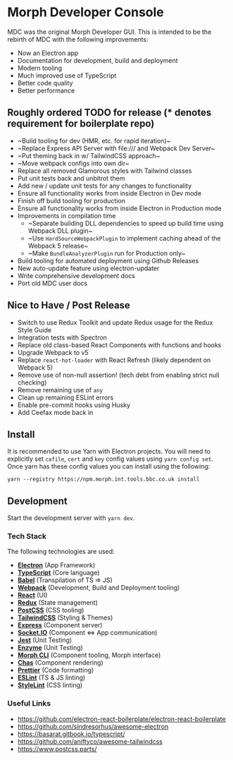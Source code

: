 # Morph Developer Console

MDC was the original Morph Developer GUI. This is intended to be the rebirth of MDC with the following improvements:

- Now an Electron app
- Documentation for development, build and deployment
- Modern tooling
- Much improved use of TypeScript
- Better code quality
- Better performance

## Roughly ordered TODO for release (\* denotes requirement for boilerplate repo)

- ~Build tooling for dev (HMR, etc. for rapid iteration)~
- ~Replace Express API Server with file:/// and Webpack Dev Server~
- ~Put theming back in w/ TailwindCSS approach~
- ~Move webpack configs into own dir~
- Replace all removed Glamorous styles with Tailwind classes
- Put unit tests back and unbitrot them
- Add new / update unit tests for any changes to functionality
- Ensure all functionality works from inside Electron in Dev mode
- Finish off build tooling for production
- Ensure all functionality works from inside Electron in Production mode
- Improvements in compilation time
  - ~Separate building DLL dependencies to speed up build time using Webpack DLL plugin~
  - ~Use `HardSourceWebpackPlugin` to implement caching ahead of the Webpack 5 release~
  - ~Make `BundleAnalyzerPlugin` run for Production only~
- Build tooling for automated deployment using Github Releases
- New auto-update feature using electron-updater
- Write comprehensive development docs
- Port old MDC user docs

## Nice to Have / Post Release

- Switch to use Redux Toolkit and update Redux usage for the Redux Style Guide
- Integration tests with Spectron
- Replace old class-based React Components with functions and hooks
- Upgrade Webpack to v5
- Replace `react-hot-loader` with React Refresh (likely dependent on Webpack 5)
- Remove use of non-null assertion! (tech debt from enabling strict null checking)
- Remove remaining use of `any`
- Clean up remaining ESLint errors
- Enable pre-commit hooks using Husky
- Add Ceefax mode back in

## Install

It is recommended to use Yarn with Electron projects. You will need to explicitly set `cafile`, `cert` and `key` config values using `yarn config set`. Once yarn has these config values you can install using the following:

`yarn --registry https://npm.morph.int.tools.bbc.co.uk install`

## Development

Start the development server with `yarn dev`.

### Tech Stack

The following technologies are used:

- **[Electron](https://electronjs.org)** (App Framework)
- **[TypeScript](https://www.typescriptlang.org)** (Core language)
- **[Babel](https://babeljs.io)** (Transpilation of TS => JS)
- **[Webpack](https://webpack.js.org)** (Development, Build and Deployment tooling)
- **[React](https://reactjs.org)** (UI)
- **[Redux](https://redux.js.org)** (State management)
- **[PostCSS](https://postcss.org)** (CSS tooling)
- **[TailwindCSS](https://tailwindcss.com)** (Styling & Themes)
- **[Express](https://expressjs.com)** (Component server)
- **[Socket.IO](https://socket.io)** (Component <=> App communication)
- **[Jest](https://jestjs.io)** (Unit Testing)
- **[Enzyme](https://airbnb.io/enzyme)** (Unit Testing)
- **[Morph CLI](https://github.com/bbc/morph-cli)** (Component tooling, Morph interface)
- **[Chas](https://github.com/bbc/chas)** (Component rendering)
- **[Prettier](https://prettier.io)** (Code formatting)
- **[ESLint](https://eslint.org)** (TS & JS linting)
- **[StyleLint](https://stylelint.io)** (CSS linting)

### Useful Links

- https://github.com/electron-react-boilerplate/electron-react-boilerplate
- https://github.com/sindresorhus/awesome-electron
- https://basarat.gitbook.io/typescript/
- https://github.com/aniftyco/awesome-tailwindcss
- https://www.postcss.parts/
